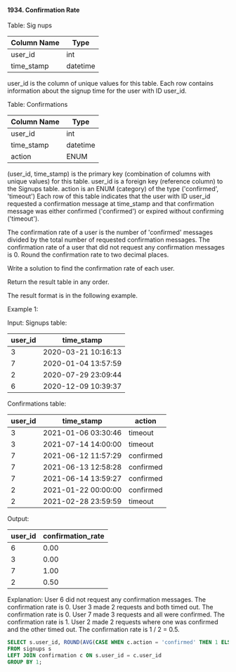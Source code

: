 #### 1934. Confirmation Rate

Table: Sig nups


| Column Name    | Type     |
|----------------|----------|
| user_id        | int      |
| time_stamp     | datetime |

user_id is the column of unique values for this table.
Each row contains information about the signup time for the user with ID user_id.

 

Table: Confirmations


| Column Name    | Type     |
|----------------|----------|
| user_id        | int      |
| time_stamp     | datetime |
| action         | ENUM     |

(user_id, time_stamp) is the primary key (combination of columns with unique values) for this table.
user_id is a foreign key (reference column) to the Signups table.
action is an ENUM (category) of the type ('confirmed', 'timeout')
Each row of this table indicates that the user with ID user_id requested a confirmation message at time_stamp and that confirmation message was either confirmed ('confirmed') or expired without confirming ('timeout').

 

The confirmation rate of a user is the number of 'confirmed' messages divided by the total number of requested confirmation messages. The confirmation rate of a user that did not request any confirmation messages is 0. Round the confirmation rate to two decimal places.

Write a solution to find the confirmation rate of each user.

Return the result table in any order.

The result format is in the following example.

 

Example 1:

Input: 
Signups table:

| user_id | time_stamp          |
|---------|---------------------|
| 3       | 2020-03-21 10:16:13 |
| 7       | 2020-01-04 13:57:59 |
| 2       | 2020-07-29 23:09:44 |
| 6       | 2020-12-09 10:39:37 |

Confirmations table:

| user_id | time_stamp          | action    |
|---------|---------------------|-----------|
| 3       | 2021-01-06 03:30:46 | timeout   |
| 3       | 2021-07-14 14:00:00 | timeout   |
| 7       | 2021-06-12 11:57:29 | confirmed |
| 7       | 2021-06-13 12:58:28 | confirmed |
| 7       | 2021-06-14 13:59:27 | confirmed |
| 2       | 2021-01-22 00:00:00 | confirmed |
| 2       | 2021-02-28 23:59:59 | timeout   |

Output: 

| user_id | confirmation_rate |
|---------|-------------------|
| 6       | 0.00              |
| 3       | 0.00              |
| 7       | 1.00              |
| 2       | 0.50              |

Explanation: 
User 6 did not request any confirmation messages. The confirmation rate is 0.
User 3 made 2 requests and both timed out. The confirmation rate is 0.
User 7 made 3 requests and all were confirmed. The confirmation rate is 1.
User 2 made 2 requests where one was confirmed and the other timed out. The confirmation rate is 1 / 2 = 0.5.


```sql
SELECT s.user_id, ROUND(AVG(CASE WHEN c.action = 'confirmed' THEN 1 ELSE 0 END),2) AS confirmation_rate
FROM signups s
LEFT JOIN confirmation c ON s.user_id = c.user_id
GROUP BY 1;
```

